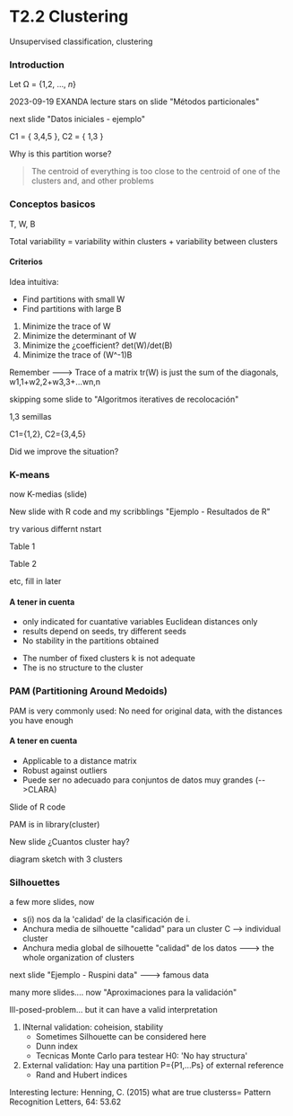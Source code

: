 # T2.2 Clustering

Unsupervised classification, clustering

### Introduction

Let Ω = {1,2, …, _n_} 


2023-09-19 EXANDA lecture stars on slide "Métodos particionales"

next slide "Datos iniciales - ejemplo"

C1 = { 3,4,5 }, C2 = { 1,3 }

Why is this partition worse?

> The centroid of everything is too close to the centroid of one of the clusters and, and other problems

### Conceptos basicos

T, W, B 

Total variability = variability within clusters +  variability between clusters

#### Criterios

Idea intuitiva:
* Find partitions with small W
* Find partitions with large B

1. Minimize the trace of W
2. Minimize the determinant of W
3. Minimize the ¿coefficient? det(W)/det(B)
4. Minimize the trace of (W^-1)B

Remember ---> Trace of a matrix tr(W) is just the sum of the diagonals, w1,1+w2,2+w3,3+...wn,n

skipping some slide to "Algoritmos iteratives de recolocación"

1,3 semillas

C1={1,2}, C2={3,4,5}

Did we improve the situation?

### K-means

now K-medias (slide)

New slide with R code and my scribblings "Ejemplo - Resultados de R"

try various differnt nstart

Table 1

Table 2 

etc, fill in later

#### A tener in cuenta

* only indicated for cuantative variables Euclidean distances only
*  results depend on seeds, try different seeds
*  No stability in the partitions obtained
  - The number of fixed clusters k is not adequate
  - The is no structure to the cluster

### PAM (Partitioning Around Medoids)

PAM is very commonly used: No need for original data, with the distances you have enough

#### A tener en cuenta

* Applicable to a distance matrix
* Robust against outliers
* Puede ser no adecuado para conjuntos de datos muy grandes (-->CLARA)

Slide of R code

PAM is in library(cluster)

New slide ¿Cuantos cluster hay?

diagram sketch with 3 clusters

### Silhouettes

a few more slides, now 

* s(i) nos da la 'calidad' de la clasificación de i.
* Anchura media de silhouette "calidad" para un cluster C --> individual cluster
* Anchura media global de silhouette "calidad" de los datos ---> the whole organization of clusters

next slide "Ejemplo - Ruspini data"  ---> famous data

many more slides.... now "Aproximaciones para la validación"

Ill-posed-problem... but it can have a valid interpretation

1. INternal validation: coheision, stability
   * Sometimes Silhouette can be considered here
   * Dunn index
   * Tecnicas Monte Carlo para testear H0: 'No hay structura'
2. External validation:
   Hay una partition P={P1,...Ps} of external reference
   * Rand and Hubert indices

Interesting lecture: Henning, C. (2015) what are true clusterss= Pattern Recognition Letters, 64: 53.62
